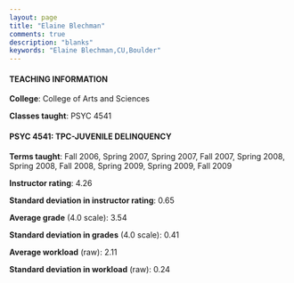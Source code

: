 ```yaml
---
layout: page
title: "Elaine Blechman" 
comments: true
description: "blanks"
keywords: "Elaine Blechman,CU,Boulder"
---
```

<head>
<script src="https://ajax.googleapis.com/ajax/libs/jquery/2.1.3/jquery.min.js"></script>
<script src="https://dl.dropboxusercontent.com/s/pc42nxpaw1ea4o9/highcharts.js?dl=0"></script>
<!-- <script src="../assets/js/highcharts.js"></script> -->
<style type="text/css">@font-face {
	font-family: "Bebas Neue";
	src: url(https://www.filehosting.org/file/details/544349/BebasNeue Regular.otf) format("opentype");
	}
	h1.Bebas { 
		font-family: "Bebas Neue", Verdana, Tahoma;
	}
</style>
</head>
	   
#### TEACHING INFORMATION

**College**: College of Arts and Sciences

**Classes taught**: PSYC 4541

#### PSYC 4541: TPC-JUVENILE DELINQUENCY

**Terms taught**: Fall 2006, Spring 2007, Spring 2007, Fall 2007, Spring 2008, Spring 2008, Fall 2008, Spring 2009, Spring 2009, Fall 2009

**Instructor rating**: 4.26

**Standard deviation in instructor rating**: 0.65

**Average grade** (4.0 scale): 3.54

**Standard deviation in grades** (4.0 scale): 0.41

**Average workload** (raw): 2.11

**Standard deviation in workload** (raw): 0.24

